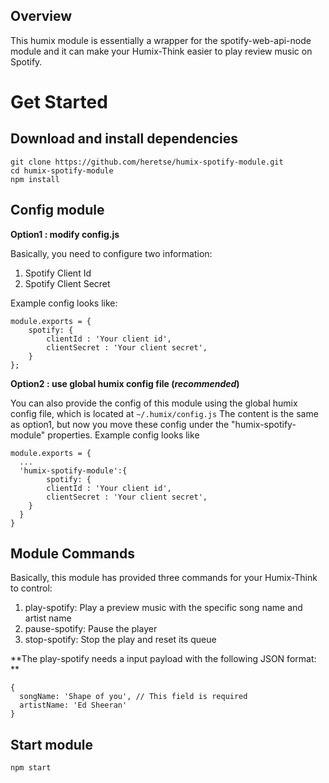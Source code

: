 ## Overview

This humix module is essentially a wrapper for the spotify-web-api-node module and it can make your Humix-Think easier to play review music on Spotify.

##

# Get Started

## Download and install dependencies
```
git clone https://github.com/heretse/humix-spotify-module.git
cd humix-spotify-module
npm install
```
## Config module

**Option1 : modify config.js**

Basically, you need to configure two information:
1. Spotify Client Id
2. Spotify Client Secret

Example config looks like:
```
module.exports = {
    spotify: {
        clientId : 'Your client id',
        clientSecret : 'Your client secret',
    }
};
```

**Option2 : use global humix config file (*recommended*)**

You can also provide the config of this module using the global humix config file, which is located at `~/.humix/config.js`
The content is the same as option1, but now you move these config under the "humix-spotify-module" properties. Example config looks like
```
module.exports = {
  ...
  'humix-spotify-module':{
        spotify: {
        clientId : 'Your client id',
        clientSecret : 'Your client secret',
    }
  }
}
```

## Module Commands

Basically, this module has provided three commands for your Humix-Think to control:

1. play-spotify: Play a preview music with the specific song name and artist name 
2. pause-spotify: Pause the player
3. stop-spotify: Stop the play and reset its queue

**The play-spotify needs a input payload with the following JSON format: **
```
{
  songName: 'Shape of you', // This field is required
  artistName: 'Ed Sheeran'
}
```

## Start module
```
npm start
```

